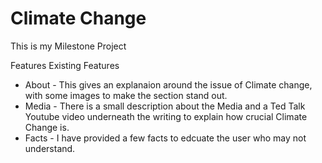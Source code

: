 # Climate Change

This is my Milestone Project 

Features
Existing Features 
* About - This gives an explanaion around the issue of Climate change, with some images to make the section stand out.
* Media - There is a small description about the Media and a Ted Talk Youtube video underneath the writing to explain how crucial Climate Change is.
* Facts - I have provided a few facts to edcuate the user who may not understand.

